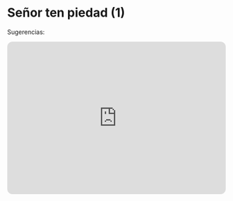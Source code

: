 # Señor ten piedad (1)

Sugerencias:

<iframe style="border-radius:12px" src="https://open.spotify.com/embed/track/0Wi1NvJiMhTzUjU1MwTH15?utm_source=generator" width="100%" height="352" frameBorder="0" allowfullscreen="" allow="autoplay; clipboard-write; encrypted-media; fullscreen; picture-in-picture" loading="lazy"></iframe>
